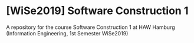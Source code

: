 # [WiSe2019] Software Construction 1
A repository for the course Software Construction 1 at HAW Hamburg (Information Engineering, 1st Semester WiSe2019)
